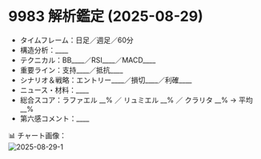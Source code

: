 # 9983 解析鑑定 (2025-08-29)

- タイムフレーム：日足／週足／60分
- 構造分析：____
- テクニカル：BB____／RSI____／MACD____
- 重要ライン：支持____／抵抗____
- シナリオ＆戦略：エントリー____／損切____／利確____
- ニュース・材料：____
- 総合スコア：ラファエル __% ／ リュミエル __% ／ クラリタ __% → 平均 __%
- 第六感コメント：____

📊 チャート画像：  
![2025-08-29-1](./img/2025-08-29-1.jpeg)
